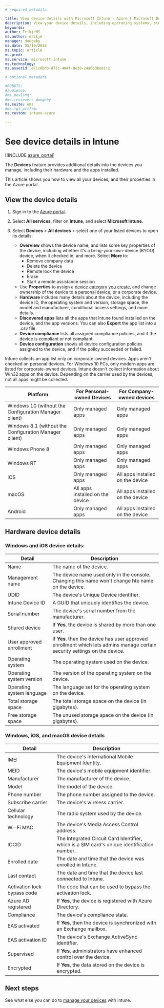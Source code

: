 ```yaml
---
# required metadata

title: View device details with Microsoft Intune - Azure | Microsoft Docs
description: View your device details, including operating systems, storage space, manufacturer, and model. Get a list of installed apps, check compliance policies, and set up TeamViewer with Microsoft Intune in Azure. Similar to viewing inventory of the devices you manage.
keywords:
author: ErikjeMS
ms.author: erikje
manager: dougeby
ms.date: 05/10/2018
ms.topic: article
ms.prod:
ms.service: microsoft-intune
ms.technology:
ms.assetid: e71c6bdb-d75c-404f-8e38-24a663be81c2

# optional metadata

#ROBOTS:
#audience:
#ms.devlang:
#ms.reviewer: dougeby
ms.suite: ems
#ms.tgt_pltfrm:
ms.custom: intune-azure

---
```


# See device details in Intune

[!INCLUDE [azure_portal](./includes/azure_portal.md)]

The **Devices** feature provides additional details into the devices you manage, including their hardware and the apps installed.

This article shows you how to view all your devices, and their properties in the Azure portal.

## View the device details

1. Sign in to the [Azure portal](https://portal.azure.com).
2. Select **All services**, filter on **Intune**, and select **Microsoft Intune**.
3. Select **Devices** > **All devices** > select one of your listed devices to open its details:

   - **Overview** shows the device name, and lists some key properties of the device, including whether it's a bring-your-own-device (BYOD) device, when it checked in, and more. Select **More** to:
     - Remove company data
     - Delete the device
     - Remote lock the device
     - Erase
     - Start a remote assistance session
   - Use **Properties** to assign a [device category you create](device-group-mapping.md), and change ownership of the device to a personal device, or a corporate device.
   - **Hardware** includes many details about the device, including the device ID, the operating system and version, storage space, the model and manufacturer, conditional access settings, and more details.
   - **Discovered apps** lists all the apps that Intune found installed on the device, and the app versions. You can also **Export** the app list into a .csv file.
   - **Device compliance** lists all assigned compliance policies, and if the device is compliant or not compliant.
   - **Device configuration** shows all device configuration policies assigned to the device, and if the policy succeeded or failed.

Intune collects an app list only on corporate-owned devices. Apps aren't checked on personal devices. For Windows 10 PCs, only modern apps are listed for corporate-owned devices. Intune doesn't collect information about Win32 apps on the device. Depending on the carrier used by the devices, not all apps might be collected.

|Platform|For Personal-owned Devices|For Company-owned devices|  
|--------------|---------------------------------|--------------------------------|  
|Windows 10 (without the Configuration Manager client)|Only managed apps|Only managed apps|
|Windows 8.1 (without the Configuration Manager client)|Only managed apps|Only managed apps|  
|Windows Phone 8|Only managed apps|Only managed apps|  
|Windows RT|Only managed apps|Only managed apps|  
|iOS|Only managed apps|All apps installed on the device|
|macOS|All apps installed on the device|All apps installed on the device|  
|Android|Only managed apps|All apps installed on the device|  

## Hardware device details

### Windows and iOS device details:
|Detail|Description|  
|--------------|----------------------|  
|Name|The name of the device.|
|Management name|The device name used only in the console. Changing this name won't change hte name on the device.|
|UDID|The device's Unique Device identifier.|
|Intune Device ID|A GUID that uniquely identifies the device.|
|Serial number|The device's serial number from the manufacturer.|
|Shared device|If **Yes**, the device is shared by more than one user.|
|User approved enrollment|If **Yes**, then the device has user approved enrollment which lets admins manage certain security settings on the device.|
|Operating system|The operating system used on the device.|
|Operating system version|The version of the operating system on the device.|
|Operating system language|The language set for the operating system on the device.|
|Total storage space|The total storage space on the device (in gigabytes).|
|Free storage space|The unused storage space on the device (in gigabytes).|


### Windows, iOS, and macOS device details
|Detail|Description|  
|--------------|----------------------|  
|IMEI|The device's International Mobile Equipment Identity.|
|MEID|The device's mobile equipment identifier.|
|Manufacturer|The manufacturer of the device.|
|Model|The model of the device.|
|Phone number|The phone number assigned to the device.|
|Subscribe carrier|The device's wireless carrier.|
|Cellular technology|The radio system used by the device.|
|Wi-Fi MAC|The device's Media Access Control address.|
|ICCID|The Integrated Circuit Card Identifier, which is a SIM card's unique identification number.|
|Enrolled date|The date and time that the device was enrolled in Intune.|
|Last contact|The date and time that the device last connected to Intune.|
|Activation lock bypass code|The code that can be used to bypass the activation lock.|
|Azure AD registered|If **Yes**, the device is registered with Azure Directory.|
|Compliance|The device's compliance state.|
|EAS activated|If **Yes**, then the device is synchronized with an Exchange mailbox.|
|EAS activation ID|The device's Exchange ActiveSync identifier.|
|Supervised|If **Yes**, administrators have enhanced control over the device.|
|Encrypted|If **Yes**, the data stored on the device is encrypted.|



## Next steps
See what else you can do to [manage your devices](device-management.md) with Intune.